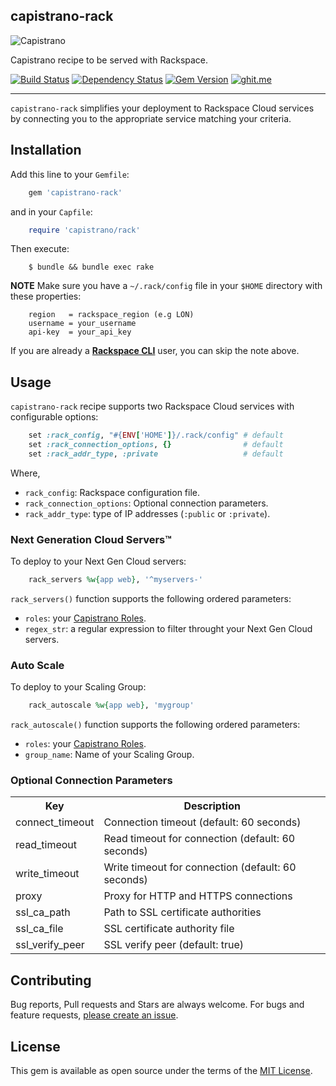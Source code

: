 ## capistrano-rack

![Capistrano](https://upload.wikimedia.org/wikipedia/en/thumb/d/d8/Capistrano.svg/256px-Capistrano.svg.png)

Capistrano recipe to be served with Rackspace.

[![Build Status](https://travis-ci.org/amrfaissal/capistrano-rack.svg?branch=master)](https://travis-ci.org/amrfaissal/capistrano-rack) [![Dependency Status](https://gemnasium.com/amrfaissal/capistrano-rack.svg)](https://gemnasium.com/amrfaissal/capistrano-rack) [![Gem Version](https://badge.fury.io/rb/capistrano-rack.svg)](https://badge.fury.io/rb/capistrano-rack) [![ghit.me](https://ghit.me/badge.svg?repo=amrfaissal/capistrano-rack)](https://ghit.me/repo/amrfaissal/capistrano-rack)

---

`capistrano-rack` simplifies your deployment to Rackspace Cloud services by connecting you to the appropriate service matching your criteria.

## Installation

Add this line to your `Gemfile`:

```ruby
    gem 'capistrano-rack'
```

and in your `Capfile`:

```ruby
    require 'capistrano/rack'
```

Then execute:

```shell
    $ bundle && bundle exec rake
```

**NOTE** Make sure you have a `~/.rack/config` file in your `$HOME` directory with these properties:

```text
    region   = rackspace_region (e.g LON)
    username = your_username
    api-key  = your_api_key
```

If you are already a [**Rackspace CLI**](https://developer.rackspace.com/docs/rack-cli/) user, you can skip the note above.

## Usage

`capistrano-rack` recipe supports two Rackspace Cloud services with configurable options:

```ruby
    set :rack_config, "#{ENV['HOME']}/.rack/config" # default
    set :rack_connection_options, {}                # default
    set :rack_addr_type, :private                   # default
```

Where,

* `rack_config`: Rackspace configuration file.
* `rack_connection_options`: Optional connection parameters.
* `rack_addr_type`: type of IP addresses (`:public` or `:private`).

### Next Generation Cloud Servers&trade;

To deploy to your Next Gen Cloud servers:

```ruby
    rack_servers %w{app web}, '^myservers-'
```

`rack_servers()` function supports the following ordered parameters:

* `roles`: your [Capistrano Roles](http://capistranorb.com/).
* `regex_str`: a regular expression to filter throught your Next Gen Cloud servers.

### Auto Scale

To deploy to your Scaling Group:

```ruby
    rack_autoscale %w{app web}, 'mygroup'
```

`rack_autoscale()` function supports the following ordered parameters:

* `roles`: your [Capistrano Roles](http://capistranorb.com/).
* `group_name`: Name of your Scaling Group.

### Optional Connection Parameters

<table>
    <tr><th>Key</th><th>Description</th></tr>
    <tr>
        <td>connect_timeout</td>
        <td>Connection timeout (default: 60 seconds)</td>
    </tr>
    <tr>
        <td>read_timeout</td>
        <td>Read timeout for connection (default: 60 seconds)</td>
    </tr>
    <tr>
        <td>write_timeout</td>
        <td>Write timeout for connection (default: 60 seconds)</td>
    </tr>
    <tr>
        <td>proxy</td>
        <td>Proxy for HTTP and HTTPS connections</td>
    </tr>
    <tr>
        <td>ssl_ca_path</td>
        <td>Path to SSL certificate authorities</td>
    </tr>
    <tr>
        <td>ssl_ca_file</td>
        <td>SSL certificate authority file</td>
    </tr>
    <tr>
        <td>ssl_verify_peer</td>
        <td>SSL verify peer (default: true)</td>
    </tr>   
</table>

## Contributing

Bug reports, Pull requests and Stars are always welcome. For bugs and feature requests, [please create an issue](https://github.com/amrfaissal/capistrano-rack/issues/new).

## License

This gem is available as open source under the terms of the [MIT License](http://opensource.org/licenses/MIT).
